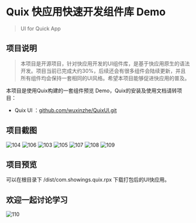 # Quix 快应用快速开发组件库 Demo
> UI for Quick App 

## 项目说明
> 本项目是开源项目，针对快应用开发的UI组件库，是基于快应用原生的语法开发。项目当前已完成大约30%，后续还会有很多组件会陆续更新，并且所有组件均会保持一套相同的UI风格。希望本项目能够促进快应用的普及。  

本项目是使用Quix构建的一套组件预览 Demo，Quix的安装及使用文档请转项目：
- Quix UI ：[github.com/wuxinzhe/QuixUI.git](https://github.com/wuxinzhe/QuixUI.git)

## 项目截图
![104](http://image.showings.com.cn/2-showingsview)
![106](http://image.showings.com.cn/1-showingsview)
![103](http://image.showings.com.cn/3-showingsview)
![105](http://image.showings.com.cn/4-showingsview)
![107](http://image.showings.com.cn/5-showingsview)
![108](http://image.showings.com.cn/6-showingsview)
![109](http://image.showings.com.cn/7-showingsview)

## 项目预览
可以在根目录下 /dist/com.showings.quix.rpx 下载打包后的UI快应用。

## 欢迎一起讨论学习
![110](http://image.showings.com.cn/tutoro-showingsview)
